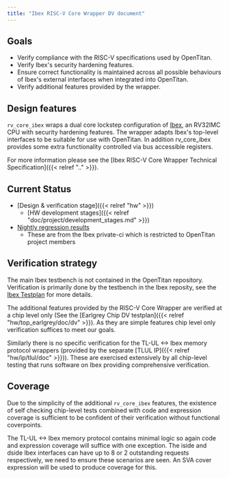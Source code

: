 ```yaml
---
title: "Ibex RISC-V Core Wrapper DV document"
---
```


## Goals
  * Verify compliance with the RISC-V specifications used by OpenTitan.
  * Verify Ibex's security hardening features.
  * Ensure correct functionality is maintained across all possible behaviours of Ibex's external interfaces when integrated into OpenTitan.
  * Verify additional features provided by the wrapper.

## Design features

`rv_core_ibex` wraps a dual core lockstep configuration of [Ibex](https://www.github.com/lowrisc/ibex), an RV32IMC CPU with security hardening features.
The wrapper adapts Ibex's top-level interfaces to be suitable for use with OpenTitan.
In addition rv_core_ibex provides some extra functionality controlled via bus accessible registers.

For more information please see the [Ibex RISC-V Core Wrapper Technical Specification]({{< relref ".." >}}).

## Current Status

* [Design & verification stage]({{< relref "hw" >}})
  * [HW development stages]({{< relref "doc/project/development_stages.md" >}})
* [Nightly regression results](https://dev.azure.com/lowrisc/lowrisc-private/_build?definitionId=11)
  * These are from the Ibex private-ci which is restricted to OpenTitan project members

## Verification strategy

The main Ibex testbench is not contained in the OpenTitan repository.
Verification is primarily done by the testbench in the Ibex reposity, see the [Ibex Testplan](https://ibex-core.readthedocs.io/en/latest/03_reference/testplan.html) for more details.

The additional features provided by the RISC-V Core Wrapper are verified at a chip level only (See the [Earlgrey Chip DV testplan]({{< relref "hw/top_earlgrey/doc/dv" >}}).
As they are simple features chip level only verification suffices to meet our goals.

Similarly there is no specific verification for the TL-UL <-> Ibex memory protocol wrappers (provided by the separate [TLUL IP]({{< relref "hw/ip/tlul/doc" >}})).
These are exercised extensively by all chip-level testing that runs software on Ibex providing comprehensive verification.

## Coverage

Due to the simplicity of the additional `rv_core_ibex` features, the existence of self checking chip-level tests combined with code and expression coverage is sufficient to be confident of their verification without functional coverpoints.

The TL-UL <-> Ibex memory protocol contains minimal logic so again code and expression coverage will suffice with one exception.
The iside and dside Ibex interfaces can have up to 8 or 2 outstanding requests respectively, we need to ensure these scenarios are seen.
An SVA cover expression will be used to produce coverage for this.
